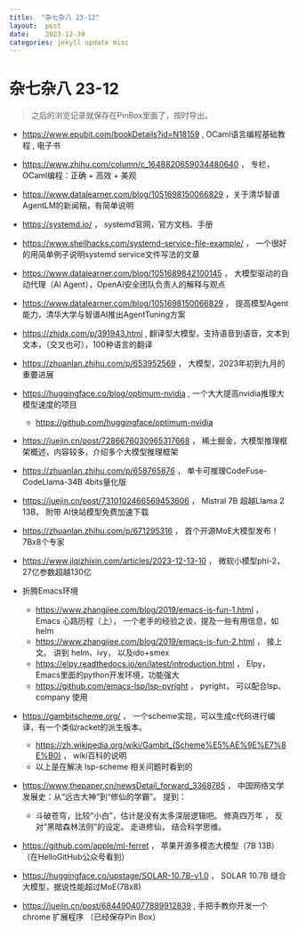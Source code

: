 ```yaml
---
title:  "杂七杂八 23-12"
layout:  post
date:    2023-12-30
categories: jekyll update misc
---
```


# 杂七杂八 23-12

> 之后的浏览记录就保存在PinBox里面了，按时导出。

- https://www.epubit.com/bookDetails?id=N18159 , OCaml语言编程基础教程 , 电子书
- https://www.zhihu.com/column/c_1648820659034480640 ， 专栏， OCaml编程：正确 + 高效 + 美观
- https://www.datalearner.com/blog/1051698150066829 ，关于清华智谱AgentLM的新闻稿，有简单说明

- https://systemd.io/ ， systemd官网，官方文档、手册
- https://www.shellhacks.com/systemd-service-file-example/ ， 一个很好的用简单例子说明systemd service文件写法的文章

- https://www.datalearner.com/blog/1051689842100145 ， 大模型驱动的自动代理（AI Agent），OpenAI安全团队负责人的解释与观点
- https://www.datalearner.com/blog/1051698150066829 ， 提高模型Agent能力，清华大学与智谱AI推出AgentTuning方案

- https://zhidx.com/p/391943.html , 翻译型大模型，支持语音到语音，文本到文本，（交叉也可），100种语言的翻译
- https://zhuanlan.zhihu.com/p/653952569 ， 大模型，2023年初到九月的重要进展

- https://huggingface.co/blog/optimum-nvidia , 一个大大提高nvidia推理大模型速度的项目
  - https://github.com/huggingface/optimum-nvidia

- https://juejin.cn/post/7286676030965317668 ， 稀土掘金，大模型推理框架概述，内容较多，介绍多个大模型推理框架
- https://zhuanlan.zhihu.com/p/658765876 ， 单卡可推理CodeFuse-CodeLlama-34B 4bits量化版

- https://juejin.cn/post/7310102466569453606 ， Mistral 7B 超越Llama 2 13B， 附带 AI快站模型免费加速下载
- https://zhuanlan.zhihu.com/p/671295316 ， 首个开源MoE大模型发布！7Bx8个专家

- https://www.jiqizhixin.com/articles/2023-12-13-10 ， 微软小模型phi-2，27亿参数超越130亿

- 折腾Emacs环境
  - https://www.zhangjiee.com/blog/2019/emacs-is-fun-1.html ， Emacs 心路历程（上）， 一个老手的经验之谈，提及一些有用信息，如helm
  - https://www.zhangjiee.com/blog/2019/emacs-is-fun-2.html ， 接上文。 讲到 helm、ivy， 以及ido+smex
  - https://elpy.readthedocs.io/en/latest/introduction.html ， Elpy， Emacs里面的python开发环境，功能强大
  - https://github.com/emacs-lsp/lsp-pyright ， pyright， 可以配合lsp、company 使用

- https://gambitscheme.org/ ， 一个scheme实现，可以生成c代码进行编译，有一个类似racket的派生版本。
  - https://zh.wikipedia.org/wiki/Gambit_(Scheme%E5%AE%9E%E7%8E%B0) ， wiki百科的说明
  - 以上是在解决 lsp-scheme 相关问题时看到的

- https://www.thepaper.cn/newsDetail_forward_3368785 ， 中国网络文学发展史：从“远古大神”到“修仙的学霸”。 提到：
  - 斗破苍穹，比较“小白”，估计是没有太多深层逻辑吧。 修真四万年 ， 反对“黑暗森林法则”的设定。 走进修仙， 结合科学思维。

- https://github.com/apple/ml-ferret ， 苹果开源多模态大模型（7B 13B） （在HelloGitHub公众号看到）
- https://huggingface.co/upstage/SOLAR-10.7B-v1.0 ， SOLAR 10.7B 缝合大模型，据说性能超过MoE(7Bx8)

- https://juejin.cn/post/6844904077889912839 ,  手把手教你开发一个 chrome 扩展程序 （已经保存Pin Box）
